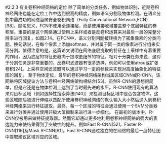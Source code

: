 #2.2.3 有关卷积神经网络的定位
除了简单的分类任务，例如物体识别，近期卷积神经网络也能在定位工作中达到很高的精度，例如语义分割及物体检测。在语义分割中最成功的网络当属安全卷积网络（Fully Convolutional Network,FCN）[98]。顾名思义，FCN不使用全连接层，而是使用接收域覆盖整个底层特征的卷积层。重要的是这个网络通过使用上采样或者是反卷积运算来对最后一层的完整分辨率进行回复，如图2.14。在FCN中，语义分割问题被转换为了密集像素的分类问题。换句话说，在每个像素上添加softmax，并对属于同一类的像素进行分组来实现分割。值得注意的是，这篇论文说明在网络底层提取的特征在上采样中有着重要的作用，因为底层的特征更趋向于提取更细节的特征，相对于分类任务来说，这对于分割任务是非常重要的。反卷积滤波器有很多选择，例如可以使用atrou或扩张卷积[24]。上采样空间滤波器可以通过学习一定的参数来实现对高度抽象化的特征图的回复。
至于物体定位，最早的卷积神经网络架构当属区域CNN或R-CNN。该网络将区域提议方法与卷积神经网络架构相结合[53]。虽然R-CNN的思想很简单，但是它还是在物体检测上达到了当时最先进的水平。R-CNN使用现有的算法来对目标区域（例如选择性搜索算法[140]）来检测目标区域中是否包含物体。这些区域随后被进行伸缩以匹配所使用卷积神经网络的默认输入大小然后送入到卷积神经网络来进行特征提取。最终，每一个区域的特征会通过使用一个SVM分类器来进行分类并通过使用非极大值抑制来进行进一步细化。
在最初的版本中，R-CNN仅被用来做特征提取器。然而它却通过更多地利用卷积神经网络的强大的表达能力来使结果得到了突破性的提升。例如Fast R-CNN[52]，Faster R-CNN[116]及Mask R-CNN[61]。Fast R-CNN通过独立的在网络的最后一层特征图中提取建议区域对应的区域。